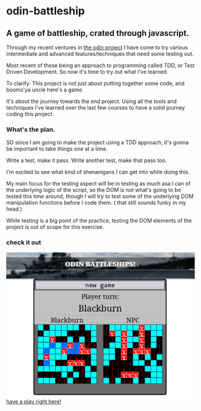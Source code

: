 # odin-battleship

## A game of battleship, crated through javascript.

Through my recent ventures in [the odin project](https://www.theodinproject.com/lessons/node-path-javascript-more-testing) I have come to try various intermediate and advanced features/techniques that need some testing out.

Most recent of these being an approach to programming called TDD, or Test Driven Development.
So now it's time to try out what I've learned.

To clarify:
This project is not just about putting together some code, and booms'ya uncle here's a game.

It's about the journey towards the end project. Using all the tools and techniques I've learned over the last few courses to have a solid journey coding this project.

### What's the plan.

SO since I am going to make the project using a TDD approach, it's gonna be important to take things one at a time.

Write a test, make it pass. Write another test, make that pass too.

I'm excited to see what kind of shenanigans I can get into while doing this.

My main focus for the testing aspect will be in testing as much asa I can of the underlying logic of the script, so the DOM is not what's going to be tested this time around, though I will try to test some of the underlying DOM manipulation functions before I code them. ( that still sounds funky in my head )

While testing is a big point of the practice, testing the DOM elements of the project is out of scope for this exercise.

### check it out

![A screenshot from the game in action](./resources/images/Screenshot_20240329_145940.png)
[have a play right here!](https://danishkodemonkey.github.io/odin-battleship/)
